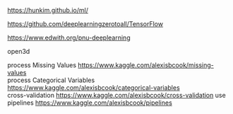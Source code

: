 https://hunkim.github.io/ml/

https://github.com/deeplearningzerotoall/TensorFlow

https://www.edwith.org/pnu-deeplearning

open3d



  
  
process Missing Values
https://www.kaggle.com/alexisbcook/missing-values   
process Categorical Variables
https://www.kaggle.com/alexisbcook/categorical-variables  
cross-validation
https://www.kaggle.com/alexisbcook/cross-validation 
use pipelines
https://www.kaggle.com/alexisbcook/pipelines  


